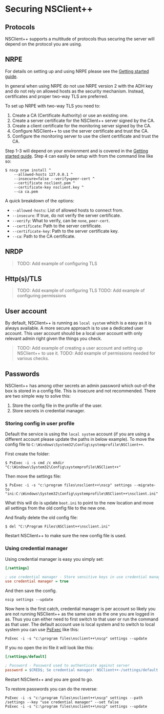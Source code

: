 # Securing NSClient++

## Protocols

NSClient++ supports a multitude of protocols thus securing the server will depend on the protocol you are using.

## NRPE

For details on setting up and using NRPE please see the [Getting started guide](./getting-started.md).

In general when using NRPE do not use NRPE version 2 with the ADH key and do not rely on allowed hosts as the security mechanism.
Instead, certificates and proper two-way TLS are preferred.

To set up NRPE with two-way TLS you need to:
1. Create a CA (Certificate Authority) or use an existing one.
2. Create a server certificate for the NSClient++ server signed by the CA.
3. Create a client certificate for the monitoring server signed by the CA.
4. Configure NSClient++ to use the server certificate and trust the CA.
5. Configure the monitoring server to use the client certificate and trust the CA.

Step 1-3 will depend on your environment and is covered in the [Getting started guide](./getting-started.md).
Step 4 can easily be setup with from the command line like so:

```commandline
$ nscp nrpe install ^
	--allowed-hosts 127.0.0.1 ^
	--insecure=false --verify=peer-cert ^
	--certificate nsclient.pem ^
	--certificate-key nsclient.key ^
	--ca ca.pem
```

A quick breakdown of the options:
* `--allowed-hosts`: List of allowed hosts to connect from.
* `--insecure`: If true, do not verify the server certificate.
* `--verify`: What to verify, can be `none`, `peer-cert`.
* `--certificate`: Path to the server certificate.
* `--certificate-key`: Path to the server certificate key.
* `--ca`: Path to the CA certificate.

## NRDP

> TODO: Add example of configuring TLS

## Http(s)/TLS

> TODO: Add example of configuring TLS
> TODO: Add example of configuring permissions

## User account

By default, NSClient++ is running as `local system` which is a easy as it is always available.
A more secure approach is to use a dedicated user account.
This user account should be a local user account with only relevant admin right given the things you check.

> TODO: Add example of creating a user account and setting up NSClient++ to use it.
> TODO: Add example of permissions needed for various checks.

## Passwords

NSClient++ has among other secrets an admin password which out-of-the box is stored in a config file.
This is insecure and not recommended.
There are two simple way to solve this:
1. Store the config file in the profile of the user.
2. Store secrets in credential manager.

### Storing config in user profile

Default the service is using the `local system` account (if you are using a different account please update the paths in below example).
To move the config file to `C:\Windows\System32\Config\systemprofile\NSClient++`.

First create the folder:
```commandline
$ PsExec -i -s cmd /c mkdir "C:\Windows\System32\Config\systemprofile\NSClient++"
```

Then move the settings file:
```commandline
$ PsExec -i -s "c:\program files\nsclient++\nscp" settings --migrate-to "ini:C:\Windows\System32\Config\systemprofile\NSClient++\nsclient.ini"
```
What this will do is update `boot.ini` to point to the new location and move all settings from the old config file to the new one.

And finally delete the old config file:
```commandline
$ del "C:\Program Files\NSClient++\nsclient.ini"
```

Restart NSClient++ to make sure the new config file is used.

### Using credential manager

Using credential manager is easy you simply set:
```ini
[/settings]

; use credential manager - Store sensitive keys in use credential manager instead of ini file
use credential manager = true
```

And then save the config.
```commandline
nscp settings --update
```

Now here is the first catch, credential manager is per account so likely you are not running NSClient++ as the same user as the one you are logged in as.
Thus you can either need to first switch to that user or run the command as that user.
The default account use is local system and to switch to local system you can use [PsExec](https://docs.microsoft.com/en-us/sysinternals/downloads/psexec) like this:
```commandline
PsExec -i -s "c:\program files\nsclient++\nscp" settings --update
```

If you no open the ini file it will look like this:
```ini
[/settings/default]

; Password - Password used to authenticate against server
password = $CRED$; Se credential manager: NSClient++-/settings/default.password
```

Restart NSClient++ and you are good to go.

To restore passwords you can do the reverse:
```commandline
PsExec -i -s "c:\program files\nsclient++\nscp" settings --path /settings --key "use credential manager" --set false
PsExec -i -s "c:\program files\nsclient++\nscp" settings --update
```
